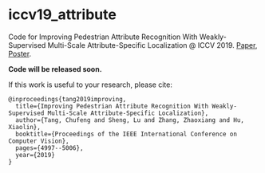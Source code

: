 # iccv19_attribute
Code for Improving Pedestrian Attribute Recognition With Weakly-Supervised Multi-Scale Attribute-Specific Localization @ ICCV 2019. [Paper](http://openaccess.thecvf.com/content_ICCV_2019/papers/Tang_Improving_Pedestrian_Attribute_Recognition_With_Weakly-Supervised_Multi-Scale_Attribute-Specific_Localization_ICCV_2019_paper.pdf), [Poster](https://chufengt.github.io/publication/pedestrian-attribute/iccv_poster_id2029.pdf).

**Code will be released soon.**

If this work is useful to your research, please cite:

```
@inproceedings{tang2019improving,
  title={Improving Pedestrian Attribute Recognition With Weakly-Supervised Multi-Scale Attribute-Specific Localization},
  author={Tang, Chufeng and Sheng, Lu and Zhang, Zhaoxiang and Hu, Xiaolin},
  booktitle={Proceedings of the IEEE International Conference on Computer Vision},
  pages={4997--5006},
  year={2019}
}
```
